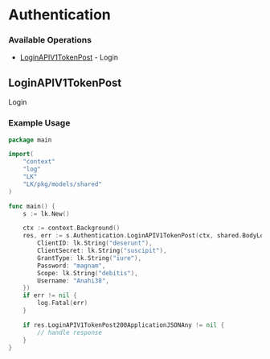 # Authentication

### Available Operations

* [LoginAPIV1TokenPost](#loginapiv1tokenpost) - Login

## LoginAPIV1TokenPost

Login

### Example Usage

```go
package main

import(
	"context"
	"log"
	"LK"
	"LK/pkg/models/shared"
)

func main() {
    s := lk.New()

    ctx := context.Background()
    res, err := s.Authentication.LoginAPIV1TokenPost(ctx, shared.BodyLoginAPIV1TokenPost{
        ClientID: lk.String("deserunt"),
        ClientSecret: lk.String("suscipit"),
        GrantType: lk.String("iure"),
        Password: "magnam",
        Scope: lk.String("debitis"),
        Username: "Anahi38",
    })
    if err != nil {
        log.Fatal(err)
    }

    if res.LoginAPIV1TokenPost200ApplicationJSONAny != nil {
        // handle response
    }
}
```
